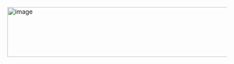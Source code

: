 <img width="718" height="116" alt="image" src="https://github.com/user-attachments/assets/aec74273-be1e-4609-ae98-7ddf007fbeb2" />
